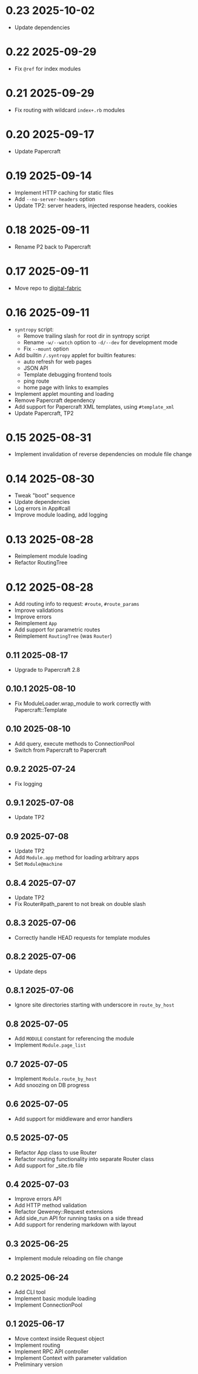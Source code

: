# 0.23 2025-10-02

- Update dependencies

# 0.22 2025-09-29

- Fix `@ref` for index modules

# 0.21 2025-09-29

- Fix routing with wildcard `index+.rb` modules

# 0.20 2025-09-17

- Update Papercraft

# 0.19 2025-09-14

- Implement HTTP caching for static files
- Add `--no-server-headers` option
- Update TP2: server headers, injected response headers, cookies

# 0.18 2025-09-11

- Rename P2 back to Papercraft

# 0.17 2025-09-11

- Move repo to [digital-fabric](https://github.com/digital-fabric/syntropy)

# 0.16 2025-09-11

- `syntropy` script:
  - Remove trailing slash for root dir in syntropy script
  - Rename `-w/--watch` option to `-d/--dev` for development mode
  - Fix `--mount` option
- Add builtin `/.syntropy` applet for builtin features:
  - auto refresh for web pages
  - JSON API
  - Template debugging frontend tools
  - ping route
  - home page with links to examples
- Implement applet mounting and loading
- Remove Papercraft dependency
- Add support for Papercraft XML templates, using `#template_xml`
- Update Papercraft, TP2

# 0.15 2025-08-31

- Implement invalidation of reverse dependencies on module file change

# 0.14 2025-08-30

- Tweak "boot" sequence
- Update dependencies
- Log errors in App#call
- Improve module loading, add logging

# 0.13 2025-08-28

- Reimplement module loading
- Refactor RoutingTree

# 0.12 2025-08-28

- Add routing info to request: `#route`, `#route_params`
- Improve validations
- Improve errors
- Reimplement `App`
- Add support for parametric routes
- Reimplement `RoutingTree` (was `Router`)

## 0.11 2025-08-17

- Upgrade to Papercraft 2.8

## 0.10.1 2025-08-10

- Fix ModuleLoader.wrap_module to work correctly with Papercraft::Template

## 0.10 2025-08-10

- Add query, execute methods to ConnectionPool
- Switch from Papercraft to Papercraft

## 0.9.2 2025-07-24

- Fix logging

## 0.9.1 2025-07-08

- Update TP2

## 0.9 2025-07-08

- Update TP2
- Add `Module.app` method for loading arbitrary apps
- Set `Module@machine`

## 0.8.4 2025-07-07

- Update TP2
- Fix Router#path_parent to not break on double slash

## 0.8.3 2025-07-06

- Correctly handle HEAD requests for template modules

## 0.8.2 2025-07-06

- Update deps

## 0.8.1 2025-07-06

- Ignore site directories starting with underscore in `route_by_host`

## 0.8 2025-07-05

- Add `MODULE` constant for referencing the module
- Implement `Module.page_list`

## 0.7 2025-07-05

- Implement `Module.route_by_host`
- Add snoozing on DB progress

## 0.6 2025-07-05

- Add support for middleware and error handlers

## 0.5 2025-07-05

- Refactor App class to use Router
- Refactor routing functionality into separate Router class
- Add support for _site.rb file

## 0.4 2025-07-03

- Improve errors API
- Add HTTP method validation
- Refactor Qeweney::Request extensions
- Add side_run API for running tasks on a side thread
- Add support for rendering markdown with layout

## 0.3 2025-06-25

- Implement module reloading on file change

## 0.2 2025-06-24

- Add CLI tool
- Implement basic module loading
- Implement ConnectionPool

## 0.1 2025-06-17

- Move context inside Request object
- Implement routing
- Implement RPC API controller
- Implement Context with parameter validation
- Preliminary version
